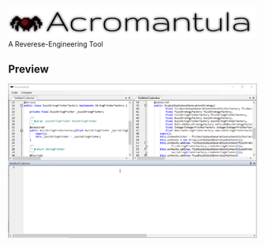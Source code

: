 ![](Acromantula.png)
A Reverese-Engineering Tool

## Preview
![](acromantula_gui/codeview_docked.gif)
